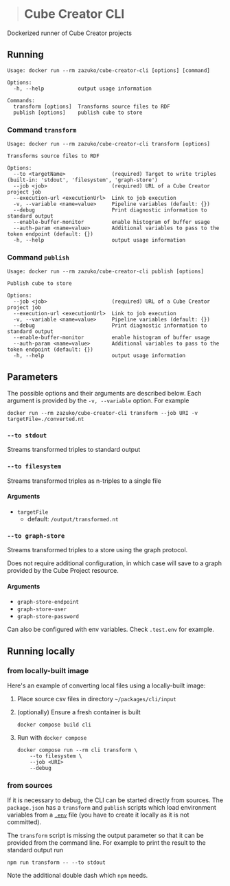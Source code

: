 > # Cube Creator CLI

Dockerized runner of Cube Creator projects

## Running

```
Usage: docker run --rm zazuko/cube-creator-cli [options] [command]

Options:
  -h, --help           output usage information

Commands:
  transform [options]  Transforms source files to RDF
  publish [options]    publish cube to store
```

### Command `transform`

```
Usage: docker run --rm zazuko/cube-creator-cli transform [options]

Transforms source files to RDF

Options:
  --to <targetName>               (required) Target to write triples (built-in: 'stdout', 'filesystem', 'graph-store')
  --job <job>                     (required) URL of a Cube Creator project job
  --execution-url <executionUrl>  Link to job execution
  -v, --variable <name=value>     Pipeline variables (default: {})
  --debug                         Print diagnostic information to standard output
  --enable-buffer-monitor         enable histogram of buffer usage
  --auth-param <name=value>       Additional variables to pass to the token endpoint (default: {})
  -h, --help                      output usage information
```

### Command `publish`

```
Usage: docker run --rm zazuko/cube-creator-cli publish [options]

Publish cube to store

Options:
  --job <job>                     (required) URL of a Cube Creator project job
  --execution-url <executionUrl>  Link to job execution
  -v, --variable <name=value>     Pipeline variables (default: {})
  --debug                         Print diagnostic information to standard output
  --enable-buffer-monitor         enable histogram of buffer usage
  --auth-param <name=value>       Additional variables to pass to the token endpoint (default: {})
  -h, --help                      output usage information
```

## Parameters

The possible options and their arguments are described below. Each argument is
provided by the `-v, --variable` option. For example

```
docker run --rm zazuko/cube-creator-cli transform --job URI -v targetFile=./converted.nt
```

### `--to stdout`

Streams transformed triples to standard output

### `--to filesystem`

Streams transformed triples as n-triples to a single file

#### Arguments

* `targetFile`
  * default: `/output/transformed.nt`

### `--to graph-store`

Streams transformed triples to a store using the graph protocol.

Does not require additional configuration, in which case will save to a graph provided by the Cube Project resource.

#### Arguments

* `graph-store-endpoint`
* `graph-store-user`
* `graph-store-password`

Can also be configured with env variables. Check `.test.env` for example.

## Running locally

### from locally-built image

Here's an example of converting local files using a locally-built image:

1. Place source csv files in directory `~/packages/cli/input`
1. (optionally) Ensure a fresh container is built

    ```
    docker compose build cli
    ```
1. Run with `docker compose`

    ```
    docker compose run --rm cli transform \ 
        --to filesystem \
        --job <URI>
        --debug
    ```

### from sources

If it is necessary to debug, the CLI can be started directly from sources. The `package.json` has a `transform` and `publish` scripts which load environment variables from a [`.env`](https://npm.im/dotenv) file (you have to create it locally as it is not committed).

The `transform` script is missing the output parameter so that it can be provided from the command line. For example to print the result to the standard output run

```
npm run transform -- --to stdout
```

Note the additional double dash which `npm` needs.
